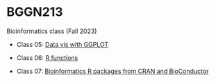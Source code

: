 # BGGN213
Bioinformatics class (Fall 2023)


- Class 05: [Data vis with GGPLOT](https://github.com/capriciousun/bggn213_github/blob/main/class5/class5.md)

- Class 06: [R functions](https://github.com/capriciousun/bggn213_github/blob/main/class5/class06.qmd)

- Class 07: [Bioinformatics R packages from CRAN and BioConductor](https://github.com/capriciousun/bggn213_github/blob/main/class5/class07.qmd)
